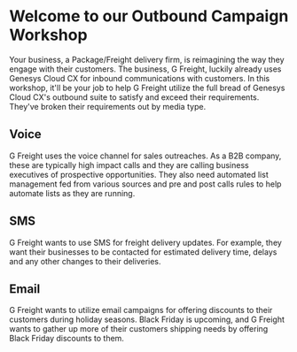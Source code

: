 # Welcome to our Outbound Campaign Workshop
Your business, a Package/Freight delivery firm, is reimagining the way they engage with their customers. The business, G Freight, luckily already uses Genesys Cloud CX for inbound communications with customers. In this workshop, it'll be your job to help G Freight utilize the full bread of Genesys Cloud CX's outbound suite to satisfy and exceed their requirements. They've broken their requirements out by media type. 

## Voice
G Freight uses the voice channel for sales outreaches. As a B2B company, these are typically high impact calls and they are calling business executives of prospective opportunities. They also need automated list management fed from various sources and pre and post calls rules to help automate lists as they are running.

## SMS
G Freight wants to use SMS for freight delivery updates. For example, they want their businesses to be contacted for estimated delivery time, delays and any other changes to their deliveries.

## Email
G Freight wants to utilize email campaigns for offering discounts to their customers during holiday seasons. Black Friday is upcoming, and G Freight wants to gather up more of their customers shipping needs by offering Black Friday discounts to them.

